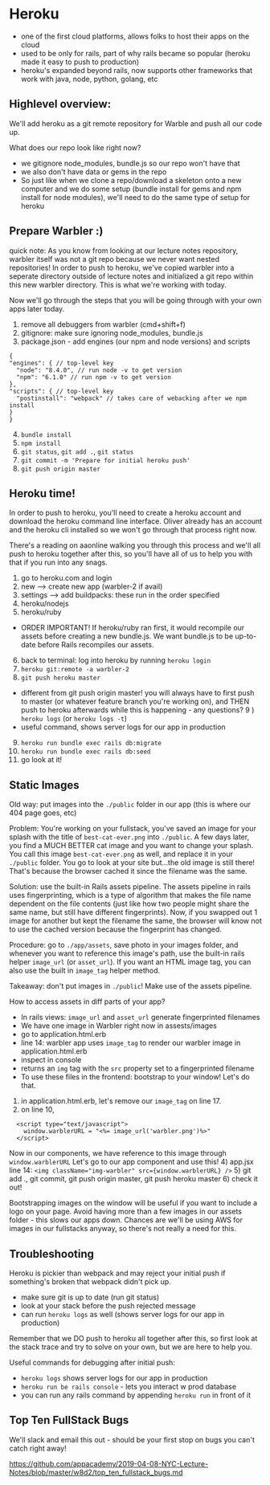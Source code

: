 # Heroku
 - one of the first cloud platforms, allows folks to host their apps on the cloud
 - used to be only for rails, part of why rails became so popular (heroku made it easy to push to production)
 - heroku's expanded beyond rails, now supports other frameworks that work with java, node, python, golang, etc

## Highlevel overview: 

We'll add heroku as a git remote repository for Warble and push all our code up.

What does our repo look like right now? 
- we gitignore node_modules, bundle.js so our repo won't have that 
- we also don't have data or gems in the repo 
- So just like when we clone a repo/download a skeleton onto a new computer and we do some setup
 (bundle install for gems and npm install for node modules), 
  we'll need to do the same type of setup for heroku

## Prepare Warbler :) 

quick note: As you know from looking at our lecture notes repository, warbler itself was not a git repo because we never want nested repositories! In order to push to heroku, 
we've copied warbler into a seperate directory outside of lecture notes and initialized
a git repo within this new warbler directory. This is what we're working with today. 

Now we'll go through the steps that you will be going through with your own apps later today. 

1) remove all debuggers from warbler (cmd+shift+f)
2) gitignore: make sure ignoring node_modules, bundle.js
3) package.json - add engines (our npm and node versions) and scripts
  ```
  {
  "engines": { // top-level key
    "node": "8.4.0", // run node -v to get version 
    "npm": "6.1.0" // run npm -v to get version
  },
  "scripts": { // top-level key
    "postinstall": "webpack" // takes care of webacking after we npm install
  }
}
```
4) `bundle install`
5) `npm install` 
6) `git status`, `git add .`, `git status`
7) `git commit -m 'Prepare for initial heroku push'`
8) `git push origin master`

## Heroku time! 

In order to push to heroku, you'll need to create a heroku account and download the heroku
command line interface. Oliver already has an account and the heroku cli installed so we won't go through that process right now. 

There's a reading on aaonline walking you through this process and 
we'll all push to heroku together after this, so you'll have all of us to help you with that if you run into any snags. 

1) go to heroku.com and login
2) new --> create new app (warbler-2 if avail)
3) settings --> add buildpacks: these run in the order specified
4) heroku/nodejs 
5) heroku/ruby 
 * ORDER IMPORTANT! If heroku/ruby ran first, it would recompile our assets before creating a new bundle.js. 
  We want bundle.js to be up-to-date before Rails recompiles our assets.
6) back to terminal: log into heroku by running `heroku login` 
7) `heroku git:remote -a warbler-2`
8) `git push heroku master`
  * different from git push origin master! 
  you will always have to first push to master (or whatever feature branch you're working on), 
  and THEN push to heroku afterwards
  while this is happening - any questions?
9 ) `heroku logs` (or `heroku logs -t`)
  * useful command, shows server logs for our app in production 
9) `heroku run bundle exec rails db:migrate`
10) `heroku run bundle exec rails db:seed`
11) go look at it!

## Static Images

Old way: put images into the `./public` folder in our app (this is where our 404 page goes, etc)

Problem: You're working on your fullstack, you've saved an image for your splash with the title of 
`best-cat-ever.png` into `./public`. A few days later, you find a MUCH BETTER cat image and you want to change your splash. You call this image `best-cat-ever.png` as well, and replace it
in your `./public` folder. You go to look at your site but...the old image is still there!
That's because the browser cached it since the filename was the same. 

Solution: use the built-in Rails assets pipeline. The assets pipeline in rails uses fingerprinting, which is a type of algorithm that makes the file name dependent on the file contents (just like how two people might share the same name, but still have different fingerprints). Now, if you swapped out 1 image for another but kept the filename the same, the browser will know not to use the cached version because the fingerprint has changed. 

Procedure: go to `./app/assets`, save photo in your images folder, and whenever you want to reference this image's path, use the built-in rails helper `image_url` (or `asset_url`). If you want an HTML image tag, you can also use the built in `image_tag` helper method. 

Takeaway: don't put images in `./public`! Make use of the assets pipeline. 

How to access assets in diff parts of your app? 
- In rails views: `image_url` and `asset_url` generate fingerprinted filenames
- We have one image in Warbler right now in assests/images
- go to application.html.erb
- line 14: warbler app uses `image_tag` to render our warbler image in application.html.erb
- inspect in console
- returns an `img` tag with the `src` property set to a fingerprinted filename
- To use these files in the frontend: bootstrap to your window! Let's do that. 
1) in application.html.erb, let's remove our `image_tag` on line 17. 
2) on line 10, 
  ``` 
    <script type="text/javascript">
      window.warblerURL = "<%= image_url('warbler.png')%>"
    </script>
  ```
Now in our components, we have reference to this image through `window.warblerURL`
Let's go to our app component and use this! 
4) app.jsx line 14:
    `<img className="img-warbler" src={window.warblerURL} />`
5) git add ., git commit, git push origin master, git push heroku master
6) check it out!
 
 Bootstrapping images on the window will be useful if you want to include a logo on your page. 
 Avoid having more than a few images in our assets folder - this slows our apps down. Chances are we'll be using AWS for images in our fullstacks anyway, so there's not really a need for this. 

## Troubleshooting

Heroku is pickier than webpack and may reject your initial push if something's broken that webpack didn't pick up.
- make sure git is up to date (run git status)
- look at your stack before the push rejected message 
- can run `heroku logs` as well (shows server logs for our app in production)

Remember that we DO push to heroku all together after this, so first look at the stack trace and try to solve on your own, but we are here to help you. 

Useful commands for debugging after initial push:
- `heroku logs` shows server logs for our app in production 
- `heroku run be rails console` - lets you interact w prod database
- you can run any rails command by appending `heroku run` in front of it 


## Top Ten FullStack Bugs

We'll slack and email this out - should be your first stop on bugs you can't catch right away! 

https://github.com/appacademy/2019-04-08-NYC-Lecture-Notes/blob/master/w8d2/top_ten_fullstack_bugs.md




